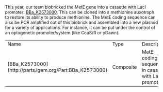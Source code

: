 This year, our team biobricked the MetE gene into a cassette with LacI promoter:
[BBa_K2573000](http://parts.igem.org/Part:BBa_K2573000). This can be cloned into a methionine auxotroph to restore its ability to produce methionine. The MetE coding sequence can also be PCR amplified out of this biobrick and assembled into a new plasmid for a variety of applications. For instance, it can be put under the control of an optogenetic promoter/system (like CcaS/R or pDawn). 

<table/>
<tr>
  <td> Name <td> Type <td> Description <td> Designer <td> length 
  <tr> 
    <td> [BBa_K2573000] (http://parts.igem.org/Part:BBa_K2573000) <td> Composite <td> MetE coding sequence in cassete with LacI promoter <td> Amanda Kuang  <td> 2658 
    

